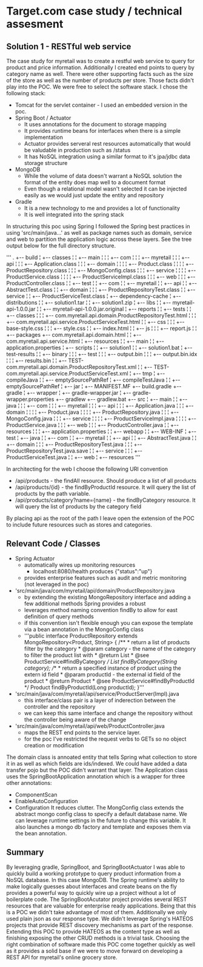 # Target.com case study / technical assesment
## Solution 1 - RESTful web service

The case study for myretail was to create a restful web service to query for product and price information. Additionally I created end points to query by category name as well. There were other supporting facts 
such as the size of the store as well as the number of products per store. Those facts didn't play into the POC. We were free to select the software stack. I chose the following stack:

* Tomcat for the servlet container - I used an embedded version in the poc.
* Spring Boot / Actuator
  - It uses annotations for the document to storage mapping
  - It provides runtime beans for interfaces when there is a simple implementation
  - Actuator provides serveral rest resources automatically that would be valudable in production such as /status
  - It has NoSQL integration using a similar format to it's jpa/jdbc data storage structure
* MongoDB
  - While the volume of data doesn't warrant a NoSQL solution the format of the entity does map well to a document format
  - Even though a relational model wasn't selected it can be injected easily as we would just update the entity and repository
* Gradle
  - It is a new technology to me and provides a lot of functionality
  - It is well integrated into the spring stack
  
 In structuring this poc using Spring I followed the Spring best practices in using 'src/main/java...' as well as package names such as domain, service and web to partition the application logic across
 these layers. See the tree output below for the full directory structure.

'''
.
+-- build
¦   +-- classes
¦   ¦   +-- main
¦   ¦   ¦   +-- com
¦   ¦   ¦       +-- myretail
¦   ¦   ¦           +-- api
¦   ¦   ¦               +-- Application.class
¦   ¦   ¦               +-- domain
¦   ¦   ¦               ¦   +-- Product.class
¦   ¦   ¦               ¦   +-- ProductRepository.class
¦   ¦   ¦               +-- MongoConfig.class
¦   ¦   ¦               +-- service
¦   ¦   ¦               ¦   +-- ProductService.class
¦   ¦   ¦               ¦   +-- ProductServiceImpl.class
¦   ¦   ¦               +-- web
¦   ¦   ¦                   +-- ProductController.class
¦   ¦   +-- test
¦   ¦       +-- com
¦   ¦           +-- myretail
¦   ¦               +-- api
¦   ¦                   +-- AbstractTest.class
¦   ¦                   +-- domain
¦   ¦                   ¦   +-- ProductRepositoryTest.class
¦   ¦                   +-- service
¦   ¦                       +-- ProductServiceTest.class
¦   +-- dependency-cache
¦   +-- distributions
¦   ¦   +-- solution1.tar
¦   ¦   +-- solution1.zip
¦   +-- libs
¦   ¦   +-- myretail-api-1.0.0.jar
¦   ¦   +-- myretail-api-1.0.0.jar.original
¦   +-- reports
¦   ¦   +-- tests
¦   ¦       +-- classes
¦   ¦       ¦   +-- com.myretail.api.domain.ProductRepositoryTest.html
¦   ¦       ¦   +-- com.myretail.api.service.ProductServiceTest.html
¦   ¦       +-- css
¦   ¦       ¦   +-- base-style.css
¦   ¦       ¦   +-- style.css
¦   ¦       +-- index.html
¦   ¦       +-- js
¦   ¦       ¦   +-- report.js
¦   ¦       +-- packages
 +-- com.myretail.api.domain.html
¦   ¦           +-- com.myretail.api.service.html
¦   +-- resources
¦   ¦   +-- main
¦   ¦       +-- application.properties
¦   +-- scripts
¦   ¦   +-- solution1
¦   ¦   +-- solution1.bat
¦   +-- test-results
¦   ¦   +-- binary
¦   ¦   ¦   +-- test
¦   ¦   ¦       +-- output.bin
¦   ¦   ¦       +-- output.bin.idx
¦   ¦   ¦       +-- results.bin
¦   ¦   +-- TEST-com.myretail.api.domain.ProductRepositoryTest.xml
¦   ¦   +-- TEST-com.myretail.api.service.ProductServiceTest.xml
¦   +-- tmp
¦       +-- compileJava
¦       ¦   +-- emptySourcePathRef
¦       +-- compileTestJava
¦       ¦   +-- emptySourcePathRef
¦       +-- jar
¦           +-- MANIFEST.MF
+-- build.gradle
+-- gradle
¦   +-- wrapper
¦       +-- gradle-wrapper.jar
¦       +-- gradle-wrapper.properties
+-- gradlew
+-- gradlew.bat
+-- src
¦   +-- main
¦   ¦   +-- java
¦   ¦   ¦   +-- com
¦   ¦   ¦       +-- myretail
¦   ¦   ¦           +-- api
¦   ¦   ¦               +-- Application.java
¦   ¦   ¦               +-- domain
¦   ¦   ¦               ¦   +-- Product.java
¦   ¦   ¦               ¦   +-- ProductRepository.java
¦   ¦   ¦               +-- MongoConfig.java
¦   ¦   ¦               +-- service
¦   ¦   ¦               ¦   +-- ProductServiceImpl.java
¦   ¦   ¦               ¦   +-- ProductService.java
¦   ¦   ¦               +-- web
¦   ¦   ¦                   +-- ProductController.java
¦   ¦   +-- resources
¦   ¦   ¦   +-- application.properties
¦   ¦   +-- webapp
¦   ¦       +-- WEB-INF
¦   +-- test
¦       +-- java
¦       ¦   +-- com
¦       ¦       +-- myretail
¦       ¦           +-- api
¦       ¦               +-- AbstractTest.java
¦       ¦               +-- domain
¦       ¦               ¦   +-- ProductRepositoryTest.java
¦       ¦               ¦   +-- ProductRepositoryTest.java.save
¦       ¦               +-- service
¦       ¦               ¦   +-- ProductServiceTest.java
¦       ¦               +-- web
¦       +-- resources
'''

In architecting for the web I choose the following URI convention

* /api/products - the findAll resource. Should produce a list of all products
* /api/products/{id} - the findByProductId resource. It will query the list of products by the path variable.
* /api/products/category?name={name} - the findByCategory resource. It will query the list of products by the category field

By placing api as the root of the path I leave open the extension of the POC to include future resources such as stores and categories. 

## Relevant Code / Classes

* Spring Actuator
  - automatically wires up monitoring resources
    - localhost:8080/health produces {"status":"up"}
  - provides enterprise features such as audit and metric monitoring (not leveraged in the poc)
* 'src/main/java/com/myretail/api/domain/ProductRepository.java
  - by extending the existing MongoRepository interface and adding a few additional methods Spring provides a robust
  - leverages method naming convention findBy<fieldname><modifiers> to allow for east definition of query methods
  - if this convention isn't flexible enough you can expose the template via a bean annotation in the MongoConfig class
  - '''public interface ProductRepository extends MongoRepository<Product, String> {
        /**
         * return a list of products filter by the category
         * @param category - the name of the category to filter the product list with
         * @return List<Product>
         * @see ProductService#findByCategory
        */
        List<Product> findByCategory(String category);
        /**
        * return a specified instance of product using the extern id field
        * @param productId - the external id field of the product
        * @return Product
        * @see ProductService#findByProductId
        */
        Product findByProductId(Long productId);
}'''
* 'src/main/java/com/myretail/api/service/ProductServer(Impl).java
  - this interface/class pair is a layer of inderection between the controller and the repository
  - we can keep this same interface and change the repository without the controller being aware of the change
* 'src/main/java/com/myretail/api/web/ProductController.java
  - maps the REST end points to the service layer.
  - for the poc I've restricted the request verbs to GETs so no object creation or modification

The domain class is annoated entity that tells Spring what collection to store it in as well as which fields are ids/indexed. We could have
added a data transfer pojo but the POC didn't warrant that layer. The Application class uses the SpringBootApplication annotation which is a wrapper for three other annotations:
- ComponentScan
- EnableAutoConfiguration
- Configuration
It reduces clutter. The MongConfig class extends the abstract mongo config class to specify a default database name. We can leverage runtime settings in the future to change this variable. It also launches
a mongo db factory and template and exposes them via the bean annotation.

## Summary
By leveraging gradle, SpringBoot, and SpringBootActuator I was able to quickly build a working prototype to query product information from a NoSQL database. In this case MongoDB. The Spring runtime's
ability to make logically guesses about interfaces and create beans on the fly provides a powerful way to quickly wire up a project without a lot of boilerplate code. The SpringBootAcutator project provides several REST resources
that are valuable for enterprise ready applications. Being that this is a POC we didn't take advantage of most of them. Additionally we only used plain json as our response type. We didn't leverage Spring's HATEOS projects that provide
REST discovery mechanisms as part of the response. Extending this POC to provide HATEOS as the content type as well as finishing exposing the other CRUD methods is a trivial task. 
Choosing the right combination of software made this POC come together quickly as well as it provides a solid base if we were to move forward on developing a REST API for myretail's online grocery store.
